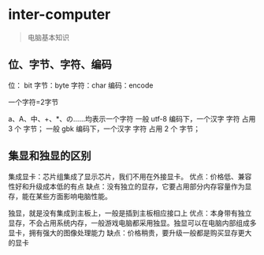 # inter-computer

> 电脑基本知识

## 位、字节、字符、编码

位： bit
字节：byte
字符：char
编码：encode

一个字符=2字节

a、A、中、+、*、の......均表示一个字符
一般 utf-8 编码下，一个汉字 字符 占用 3 个 字节；
一般 gbk 编码下，一个汉字  字符  占用 2 个 字节；

## 集显和独显的区别

集成显卡：芯片组集成了显示芯片，我们不用在外接显卡。
优点：价格低、兼容性好和升级成本低的有点
缺点：没有独立的显存，它要占用部分内存容量作为显存，能在某些方面影响电脑性能。

独显，就是没有集成到主板上，一般是插到主板相应接口上
优点：本身带有独立显存，不会占用系统内存，一般游戏电脑都采用独显。独显可以在电脑内部组成多显卡，拥有强大的图像处理能力
缺点：价格稍贵，要升级一般都是购买显存更大的显卡


